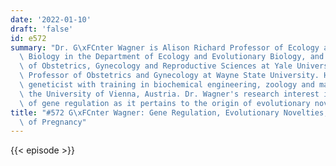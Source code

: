 ```yaml
---
date: '2022-01-10'
draft: 'false'
id: e572
summary: "Dr. G\xFCnter Wagner is Alison Richard Professor of Ecology and Evolutionary\
  \ Biology in the Department of Ecology and Evolutionary Biology, and Adjunct Professor\
  \ of Obstetrics, Gynecology and Reproductive Sciences at Yale University, and Adjunct\
  \ Professor of Obstetrics and Gynecology at Wayne State University. He is an evolutionary\
  \ geneticist with training in biochemical engineering, zoology and mathematics from\
  \ the University of Vienna, Austria. Dr. Wagner's research interest is the evolution\
  \ of gene regulation as it pertains to the origin of evolutionary novelties.&nbsp;"
title: "#572 G\xFCnter Wagner: Gene Regulation, Evolutionary Novelties, and the Evolution\
  \ of Pregnancy"
---
```

{{< episode >}}
